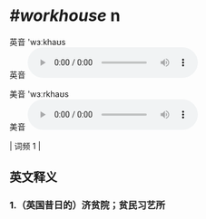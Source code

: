 # ***\#workhouse*** n
英音 'wɜːkhaʊs  
英音
<audio src="./media/workhouse1.aac" controls="controls"></audio>

美音 'wɜːrkhaʊs  
美音
<audio src="./media/workhouse2.aac" controls="controls"></audio>



| 词频 1 |  

英文释义
---
### 1.**（英国昔日的）济贫院；贫民习艺所**  


